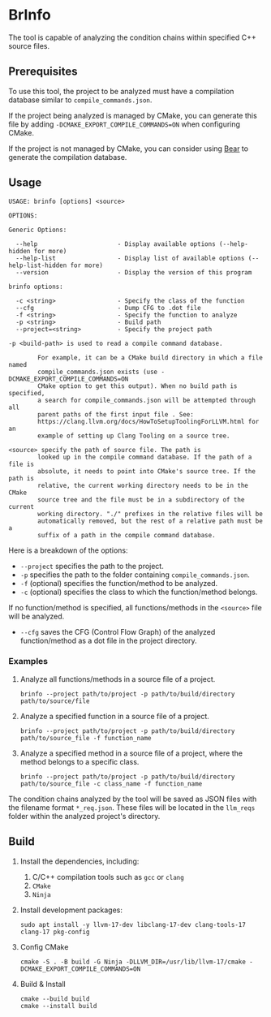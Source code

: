# BrInfo

The tool is capable of analyzing the condition chains within specified C++ source files.

## Prerequisites

To use this tool, the project to be analyzed must have a compilation database similar to `compile_commands.json`.

If the project being analyzed is managed by CMake, you can generate this file by adding `-DCMAKE_EXPORT_COMPILE_COMMANDS=ON` when configuring CMake.

If the project is not managed by CMake, you can consider using [Bear](https://github.com/rizsotto/Bear) to generate the compilation database.

## Usage

```
USAGE: brinfo [options] <source>

OPTIONS:

Generic Options:

  --help                      - Display available options (--help-hidden for more)
  --help-list                 - Display list of available options (--help-list-hidden for more)
  --version                   - Display the version of this program

brinfo options:

  -c <string>                 - Specify the class of the function
  --cfg                       - Dump CFG to .dot file
  -f <string>                 - Specify the function to analyze
  -p <string>                 - Build path
  --project=<string>          - Specify the project path

-p <build-path> is used to read a compile command database.

        For example, it can be a CMake build directory in which a file named
        compile_commands.json exists (use -DCMAKE_EXPORT_COMPILE_COMMANDS=ON
        CMake option to get this output). When no build path is specified,
        a search for compile_commands.json will be attempted through all
        parent paths of the first input file . See:
        https://clang.llvm.org/docs/HowToSetupToolingForLLVM.html for an
        example of setting up Clang Tooling on a source tree.

<source> specify the path of source file. The path is
        looked up in the compile command database. If the path of a file is
        absolute, it needs to point into CMake's source tree. If the path is
        relative, the current working directory needs to be in the CMake
        source tree and the file must be in a subdirectory of the current
        working directory. "./" prefixes in the relative files will be
        automatically removed, but the rest of a relative path must be a
        suffix of a path in the compile command database.
```

Here is a breakdown of the options:

- `--project` specifies the path to the project.
- `-p` specifies the path to the folder containing `compile_commands.json`.
- `-f` (optional) specifies the function/method to be analyzed.
- `-c` (optional) specifies the class to which the function/method belongs.

If no function/method is specified, all functions/methods in the `<source>` file will be analyzed.

- `--cfg` saves the CFG (Control Flow Graph) of the analyzed function/method as a dot file in the project directory.

### Examples

1. Analyze all functions/methods in a source file of a project.

   ```shell
   brinfo --project path/to/project -p path/to/build/directory path/to/source/file
   ```

2. Analyze a specified function in a source file of a project.

   ```shell
   brinfo --project path/to/project -p path/to/build/directory path/to/source_file -f function_name
   ```

3. Analyze a specified method in a source file of a project, where the method belongs to a specific class.

   ```shell
   brinfo --project path/to/project -p path/to/build/directory path/to/source_file -c class_name -f function_name
   ```

The condition chains analyzed by the tool will be saved as JSON files with the filename format `*_req.json`. These files will be located in the `llm_reqs` folder within the analyzed project's directory.

## Build

1. Install the dependencies, including:

   1. C/C++ compilation tools such as `gcc` or `clang`
   2. `CMake`
   3. `Ninja`
   
2. Install development packages:

   ```shell
   sudo apt install -y llvm-17-dev libclang-17-dev clang-tools-17 clang-17 pkg-config
   ```

3. Config CMake

   ```shell
   cmake -S . -B build -G Ninja -DLLVM_DIR=/usr/lib/llvm-17/cmake -DCMAKE_EXPORT_COMPILE_COMMANDS=ON
   ```

4. Build & Install

   ```
   cmake --build build
   cmake --install build
   ```
